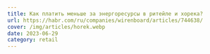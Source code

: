 ```yaml
---
title: Как платить меньше за энергоресурсы в ритейле и хорека?
url: https://habr.com/ru/companies/wirenboard/articles/744638/
cover: /img/articles/horek.webp
date: 2023-06-29
category: retail
---
```

